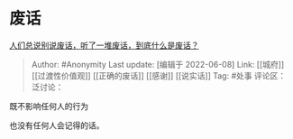 # 废话
[人们总说别说废话，听了一堆废话，到底什么是废话？](https://www.zhihu.com/question/35132214/answer/2519414179)

> Author: #Anonymity
> Last update: [编辑于 2022-06-08]
> Link: [[城府]] [[过渡性价值观]] [[正确的废话]] [[感谢]] [[说实话]]
> Tag: #处事
> 评论区：
> 泛讨论：

既不影响任何人的行为

也没有任何人会记得的话。
